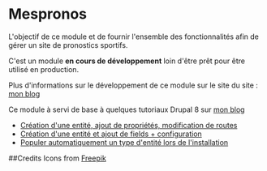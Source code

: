 Mespronos
=========

L'objectif de ce module et de fournir l'ensemble des fonctionnalités afin de gérer un site de pronostics sportifs.

C'est un module **en cours de développement** loin d'être prêt pour être utilisé en production.

Plus d'informations sur le développement de ce module sur le site du site : [mon blog](http://blog.mespronos.net?utm_source=github&utm_medium=post&utm_campaign=github-mespronos)

Ce module à servi de base à quelques tutoriaux Drupal 8 sur [mon blog](http://www.kgaut.net/journal.html?utm_source=github&utm_medium=post&utm_campaign=github-mespronos)

 - [Création d'une entité, ajout de propriétés, modification de routes](http://www.kgaut.net/journal/a-la-decouverte-de-drupal-8-1-ma-premiere-entite.html?utm_source=github&utm_medium=post1&utm_campaign=github-mespronos)
 - [Création d'une entité et ajout de fields + configuration](http://www.kgaut.net/journal/a-la-decouverte-de-drupal-8-2-creation-dune-entite-avec-fields.html?utm_source=github&utm_medium=post1&utm_campaign=github-mespronos)
 - [Populer automatiquement un type d'entité lors de l'installation](http://www.kgaut.net/journal/a-la-decouverte-de-drupal-8-3-populer-une-entitee-lors-de-linstallation.html?utm_source=github&utm_medium=post1&utm_campaign=github-mespronos)

##Credits
Icons from [Freepik](http://www.freepik.com/) 